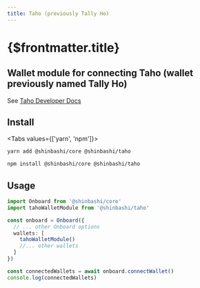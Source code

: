 ```yaml
---
title: Taho (previously Tally Ho)
---
```


# {$frontmatter.title}

## Wallet module for connecting Taho (wallet previously named Tally Ho)

See [Taho Developer Docs](https://docs.tally.cash/tally/developers/integrating-dapps)

## Install

<Tabs values={['yarn', 'npm']}>
<TabPanel value="yarn">

```sh copy
yarn add @shinbashi/core @shinbashi/taho
```

  </TabPanel>
  <TabPanel value="npm">

```sh copy
npm install @shinbashi/core @shinbashi/taho
```

  </TabPanel>
</Tabs>

## Usage

```typescript
import Onboard from '@shinbashi/core'
import tahoWalletModule from '@shinbashi/taho'

const onboard = Onboard({
  // ... other Onboard options
  wallets: [
    tahoWalletModule()
    //... other wallets
  ]
})

const connectedWallets = await onboard.connectWallet()
console.log(connectedWallets)
```
